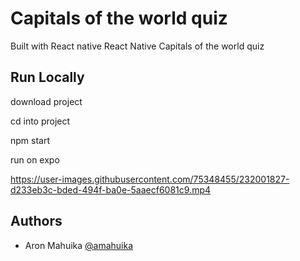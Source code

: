 # Capitals of the world quiz
Built with 
React native
React Native Capitals of the world quiz


## Run Locally

download project

cd into project

npm start

run on expo


https://user-images.githubusercontent.com/75348455/232001827-d233eb3c-bded-494f-ba0e-5aaecf6081c9.mp4


## Authors

- Aron Mahuika [@amahuika](https://github.com/amahuika)
